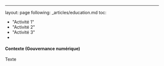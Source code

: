 ---
layout: page
following: _articles/education.md
toc:
- "Activité 1"
- "Activité 2"
- "Activité 3"
- 

#### Contexte (Gouvernance numérique)

Texte
